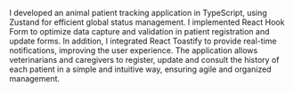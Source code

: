 I developed an animal patient tracking application in TypeScript, using Zustand for efficient global status management. I implemented React Hook Form to optimize data capture and validation in patient registration and update forms. In addition, I integrated React Toastify to provide real-time notifications, improving the user experience. The application allows veterinarians and caregivers to register, update and consult the history of each patient in a simple and intuitive way, ensuring agile and organized management.
